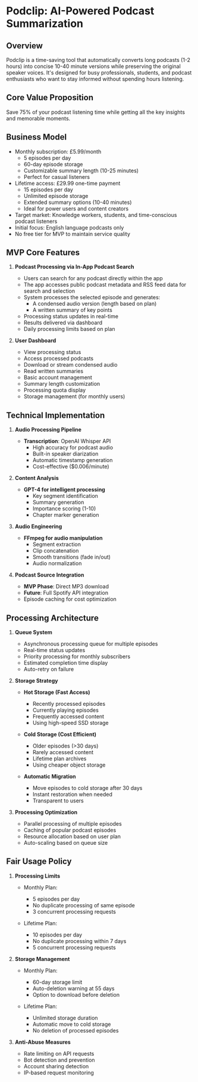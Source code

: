 # Podclip: AI-Powered Podcast Summarization

## Overview
Podclip is a time-saving tool that automatically converts long podcasts (1-2 hours) into concise 10-40 minute versions while preserving the original speaker voices. It's designed for busy professionals, students, and podcast enthusiasts who want to stay informed without spending hours listening.

## Core Value Proposition
Save 75% of your podcast listening time while getting all the key insights and memorable moments.

## Business Model
- Monthly subscription: £5.99/month
  - 5 episodes per day
  - 60-day episode storage
  - Customizable summary length (10-25 minutes)
  - Perfect for casual listeners
- Lifetime access: £29.99 one-time payment
  - 15 episodes per day
  - Unlimited episode storage
  - Extended summary options (10-40 minutes)
  - Ideal for power users and content creators
- Target market: Knowledge workers, students, and time-conscious podcast listeners
- Initial focus: English language podcasts only
- No free tier for MVP to maintain service quality

## MVP Core Features

1. **Podcast Processing via In-App Podcast Search**
   - Users can search for any podcast directly within the app
   - The app accesses public podcast metadata and RSS feed data for search and selection
   - System processes the selected episode and generates:
     - A condensed audio version (length based on plan)
     - A written summary of key points
   - Processing status updates in real-time
   - Results delivered via dashboard
   - Daily processing limits based on plan

2. **User Dashboard**
   - View processing status
   - Access processed podcasts
   - Download or stream condensed audio
   - Read written summaries
   - Basic account management
   - Summary length customization
   - Processing quota display
   - Storage management (for monthly users)

## Technical Implementation

1. **Audio Processing Pipeline**
   - **Transcription**: OpenAI Whisper API
     - High accuracy for podcast audio
     - Built-in speaker diarization
     - Automatic timestamp generation
     - Cost-effective ($0.006/minute)

2. **Content Analysis**
   - **GPT-4 for intelligent processing**
     - Key segment identification
     - Summary generation
     - Importance scoring (1-10)
     - Chapter marker generation

3. **Audio Engineering**
   - **FFmpeg for audio manipulation**
     - Segment extraction
     - Clip concatenation
     - Smooth transitions (fade in/out)
     - Audio normalization

4. **Podcast Source Integration**
   - **MVP Phase**: Direct MP3 download
   - **Future**: Full Spotify API integration
   - Episode caching for cost optimization

## Processing Architecture

1. **Queue System**
   - Asynchronous processing queue for multiple episodes
   - Real-time status updates
   - Priority processing for monthly subscribers
   - Estimated completion time display
   - Auto-retry on failure

2. **Storage Strategy**
   - **Hot Storage (Fast Access)**
     - Recently processed episodes
     - Currently playing episodes
     - Frequently accessed content
     - Using high-speed SSD storage
   
   - **Cold Storage (Cost Efficient)**
     - Older episodes (>30 days)
     - Rarely accessed content
     - Lifetime plan archives
     - Using cheaper object storage
   
   - **Automatic Migration**
     - Move episodes to cold storage after 30 days
     - Instant restoration when needed
     - Transparent to users

3. **Processing Optimization**
   - Parallel processing of multiple episodes
   - Caching of popular podcast episodes
   - Resource allocation based on user plan
   - Auto-scaling based on queue size

## Fair Usage Policy

1. **Processing Limits**
   - Monthly Plan:
     - 5 episodes per day
     - No duplicate processing of same episode
     - 3 concurrent processing requests
   
   - Lifetime Plan:
     - 10 episodes per day
     - No duplicate processing within 7 days
     - 5 concurrent processing requests

2. **Storage Management**
   - Monthly Plan:
     - 60-day storage limit
     - Auto-deletion warning at 55 days
     - Option to download before deletion
   
   - Lifetime Plan:
     - Unlimited storage duration
     - Automatic move to cold storage
     - No deletion of processed episodes

3. **Anti-Abuse Measures**
   - Rate limiting on API requests
   - Bot detection and prevention
   - Account sharing detection
   - IP-based request monitoring 